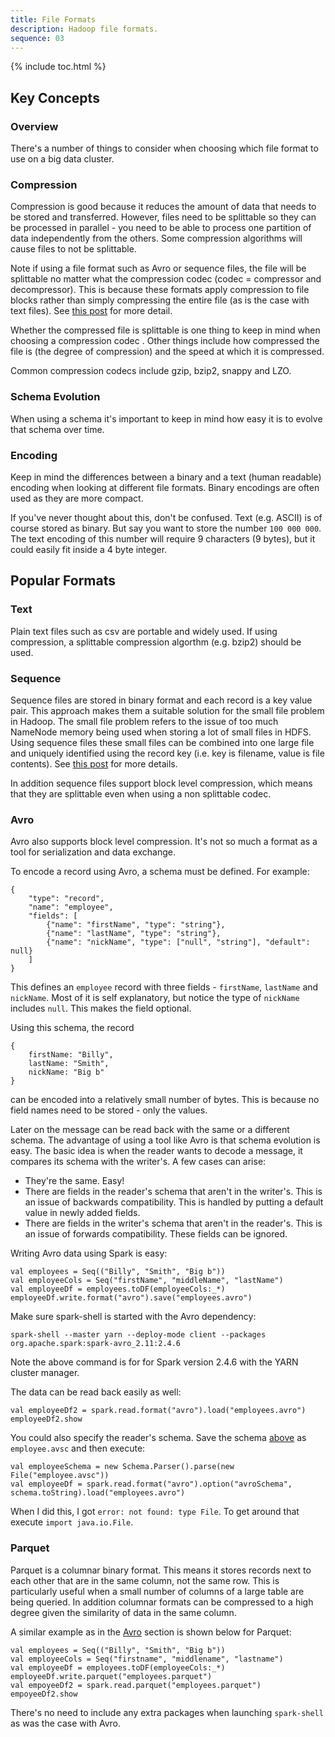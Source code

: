 ```yaml
---
title: File Formats
description: Hadoop file formats.
sequence: 03
---
```


{% include toc.html %}

## Key Concepts
### Overview
There's a number of things to consider when choosing which file format to use on a big data cluster.

### Compression
Compression is good because it reduces the amount of data that needs to be stored and transferred. However, files need to be splittable so they can be processed in parallel - you need to be able to process one partition of data independently from the others. Some compression algorithms will cause files to not be splittable.

Note if using a file format such as Avro or sequence files, the file will be splittable no matter what the compression codec (codec = compressor and decompressor). This is because these formats apply compression to file blocks rather than simply compressing the entire file (as is the case with text files). See [this post](https://stackoverflow.com/a/32430386/11550924) for more detail.

Whether the compressed file is splittable is one thing to keep in mind when choosing a compression codec . Other things include how compressed the file is (the degree of compression)  and the speed at which it is compressed.

Common compression codecs include gzip, bzip2, snappy and LZO.

### Schema Evolution
When using a schema it's important to keep in mind how easy it is to evolve that schema over time.

### Encoding
Keep in mind the differences between a binary and a text (human readable) encoding when looking at different file formats. Binary encodings are often used as they are more compact.

If you've never thought about this, don't be confused. Text (e.g. ASCII) is of course stored as binary. But say you want to store the number ```100 000 000```. The text encoding of this number will require 9 characters (9 bytes), but it could easily fit inside a 4 byte integer. 

## Popular Formats
### Text
Plain text files such as csv are portable and widely used. If using compression, a splittable compression algorthm (e.g. bzip2) should be used.

### Sequence
Sequence files are stored in binary format and each record is a key value pair. This approach makes them a suitable solution for the small file problem in Hadoop. The small file problem refers to the issue of too much NameNode memory being used when storing a lot of small files in HDFS. Using sequence files these small files can be combined into one large file and uniquely identified using the record key (i.e. key is filename, value is file contents). See [this post](https://blog.cloudera.com/the-small-files-problem/) for more details.

In addition sequence files support block level compression, which means that they are splittable even when using a non splittable codec.

### Avro
Avro also supports block level compression. It's not so much a format as a tool for serialization and data exchange.

To encode a record using Avro, a schema must be defined. For example:
```
{
    "type": "record",
    "name": "employee",
    "fields": [
        {"name": "firstName", "type": "string"},
        {"name": "lastName", "type": "string"},
        {"name": "nickName", "type": ["null", "string"], "default": null}
    ]
}
```

This defines an ```employee``` record with three fields - ```firstName```, ```lastName``` and ```nickName```. Most of it is self explanatory, but notice the type of ```nickName``` includes ```null```. This makes the field optional.

Using this schema, the record
```
{
    firstName: "Billy",
    lastName: "Smith",
    nickName: "Big b"
}
```

can be encoded into a relatively small number of bytes. This is because no field names need to be stored - only the values.

Later on the message can be read back with the same or a different schema. The advantage of using a tool like Avro is that schema evolution is easy. The basic idea is when the reader wants to decode a message, it compares its schema with the writer's. A few cases can arise:
- They're the same. Easy!
- There are fields in the reader's schema that aren't in the writer's. This is an issue of backwards compatibility. This is handled by putting a default value in newly added fields.
- There are fields in the writer's schema that aren't in the reader's. This is an issue of forwards compatibility. These fields can be ignored.

Writing Avro data using Spark is easy:
```
val employees = Seq(("Billy", "Smith", "Big b"))
val employeeCols = Seq("firstName", "middleName", "lastName")
val employeeDf = employees.toDF(employeeCols:_*)
employeeDf.write.format("avro").save("employees.avro")
```

Make sure spark-shell is started with the Avro dependency:
```
spark-shell --master yarn --deploy-mode client --packages org.apache.spark:spark-avro_2.11:2.4.6
```

Note the above command is for for Spark version 2.4.6 with the YARN cluster manager.

The data can be read back easily as well:
```
val employeeDf2 = spark.read.format("avro").load("employees.avro")
employeeDf2.show
```

You could also specify the reader's schema. Save the schema [above](#avro) as ```employee.avsc``` and then execute:
```
val employeeSchema = new Schema.Parser().parse(new File("employee.avsc"))
val employeeDf = spark.read.format("avro").option("avroSchema", schema.toString).load("employees.avro")
```

When I did this, I got ```error: not found: type File```. To get around that execute ```import java.io.File```.

### Parquet
Parquet is a columnar binary format. This means it stores records next to each other that are in the same column, not the same row. This is particularly useful when a small number of columns of a large table are being queried. In addition columnar formats can be compressed to a high degree given the similarity of data in the same column.

A similar example as in the [Avro](#avro) section is shown below for Parquet:
```
val employees = Seq(("Billy", "Smith", "Big b"))
val employeeCols = Seq("firstname", "middlename", "lastname")
val employeeDf = employees.toDF(employeeCols:_*)
employeeDf.write.parquet("employees.parquet")
val empoyeeDf2 = spark.read.parquet("employees.parquet")
empoyeeDf2.show
```

There's no need to include any extra packages when launching ```spark-shell``` as was the case with Avro.
